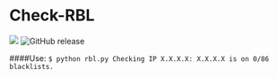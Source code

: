 # Check-RBL
![](https://img.shields.io/cocoapods/l/AFNetworking.svg) ![GitHub release](https://img.shields.io/github/release/qubyte/rubidium.svg)

####Use:
`$ python rbl.py
Checking IP X.X.X.X:
X.X.X.X is on 0/86 blacklists.`
